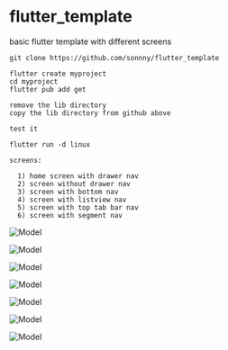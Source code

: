 # flutter_template
basic flutter template with different screens

```
git clone https://github.com/sonnny/flutter_template

flutter create myproject
cd myproject
flutter pub add get

remove the lib directory
copy the lib directory from github above

test it

flutter run -d linux

screens:

  1) home screen with drawer nav
  2) screen without drawer nav
  3) screen with bottom nav
  4) screen with listview nav
  5) screen with top tab bar nav
  6) screen with segment nav

```

![Model](https://github.com/sonnny/flutter_template/blob/main/screenshot/home.png)

![Model](https://github.com/sonnny/flutter_template/blob/main/screenshot/bottom_nav_bar.png)

![Model](https://github.com/sonnny/flutter_template/blob/main/screenshot/drawer.png)

![Model](https://github.com/sonnny/flutter_template/blob/main/screenshot/listview.png)

![Model](https://github.com/sonnny/flutter_template/blob/main/screenshot/no_drawer.png)

![Model](https://github.com/sonnny/flutter_template/blob/main/screenshot/segment.png)

![Model](https://github.com/sonnny/flutter_template/blob/main/screenshot/top_nav_bar.png)

